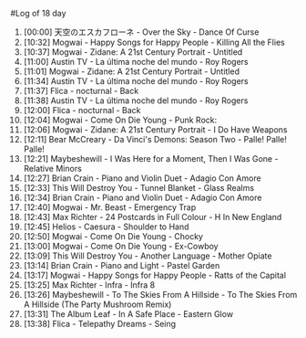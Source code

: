 #Log of 18 day

1. [00:00] 天空のエスカフローネ - Over the Sky - Dance Of Curse
1. [10:32] Mogwai - Happy Songs for Happy People - Killing All the Flies
1. [10:37] Mogwai - Zidane: A 21st Century Portrait - Untitled
1. [11:00] Austin TV - La última noche del mundo - Roy Rogers
1. [11:01] Mogwai - Zidane: A 21st Century Portrait - Untitled
1. [11:34] Austin TV - La última noche del mundo - Roy Rogers
1. [11:37] Flica - nocturnal - Back
1. [11:38] Austin TV - La última noche del mundo - Roy Rogers
1. [12:00] Flica - nocturnal - Back
1. [12:04] Mogwai - Come On Die Young - Punk Rock:
1. [12:06] Mogwai - Zidane: A 21st Century Portrait - I Do Have Weapons
1. [12:11] Bear McCreary - Da Vinci's Demons: Season Two - Palle! Palle! Palle!
1. [12:21] Maybeshewill - I Was Here for a Moment, Then I Was Gone - Relative Minors
1. [12:27] Brian Crain - Piano and Violin Duet - Adagio Con Amore
1. [12:33] This Will Destroy You - Tunnel Blanket - Glass Realms
1. [12:34] Brian Crain - Piano and Violin Duet - Adagio Con Amore
1. [12:40] Mogwai - Mr. Beast - Emergency Trap
1. [12:43] Max Richter - 24 Postcards in Full Colour - H In New England
1. [12:45] Helios - Caesura - Shoulder to Hand
1. [12:50] Mogwai - Come On Die Young - Chocky
1. [13:00] Mogwai - Come On Die Young - Ex-Cowboy
1. [13:09] This Will Destroy You - Another Language - Mother Opiate
1. [13:14] Brian Crain - Piano and Light - Pastel Garden
1. [13:17] Mogwai - Happy Songs for Happy People - Ratts of the Capital
1. [13:25] Max Richter - Infra - Infra 8
1. [13:26] Maybeshewill - To The Skies From A Hillside - To The Skies From A Hillside (The Party Mushroom Remix)
1. [13:31] The Album Leaf - In A Safe Place - Eastern Glow
1. [13:38] Flica - Telepathy Dreams - Seing
